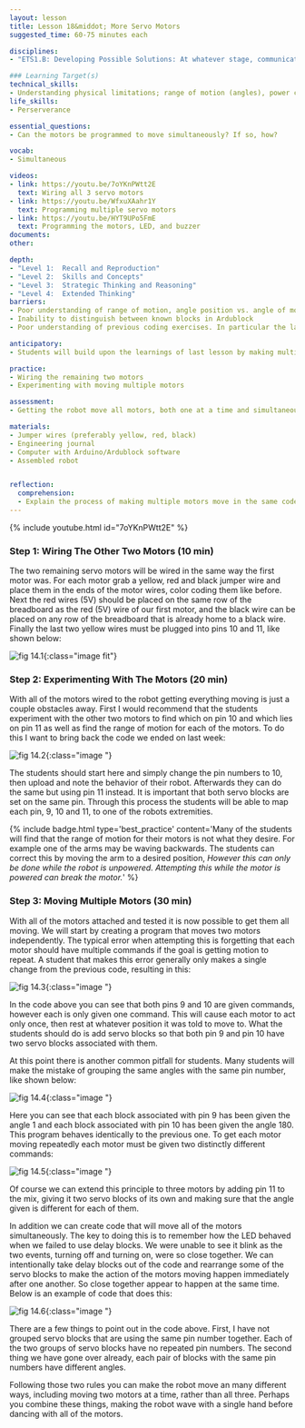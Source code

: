 ```yaml
---
layout: lesson
title: Lesson 18&middot; More Servo Motors
suggested_time: 60-75 minutes each

disciplines: 
- "ETS1.B: Developing Possible Solutions: At whatever stage, communicating with peers about proposed solutions is an important part of the design process, and shared ideas can lead to improved designs. (3-5-ETS1-2)"

### Learning Target(s)
technical_skills:
- Understanding physical limitations; range of motion (angles), power consumption.
life_skills:
- Perserverance

essential_questions:
- Can the motors be programmed to move simultaneously? If so, how? 

vocab:
- Simultaneous

videos:
- link: https://youtu.be/7oYKnPWtt2E
  text: Wiring all 3 servo motors
- link: https://youtu.be/WfxuXAahr1Y
  text: Programming multiple servo motors
- link: https://youtu.be/HYT9UPo5FmE
  text: Programming the motors, LED, and buzzer
documents:
other:

depth:
- "Level 1:  Recall and Reproduction"
- "Level 2:  Skills and Concepts"
- "Level 3:  Strategic Thinking and Reasoning"
- "Level 4:  Extended Thinking"
barriers: 
- Poor understanding of range of motion, angle position vs. angle of motion
- Inability to distinguish between known blocks in Ardublock
- Poor understanding of previous coding exercises. In particular the last lesson.

anticipatory:
- Students will build upon the learnings of last lesson by making multiple motors move within a single program.

practice:
- Wiring the remaining two motors
- Experimenting with moving multiple motors

assessment:
- Getting the robot move all motors, both one at a time and simultaneously

materials:
- Jumper wires (preferably yellow, red, black)
- Engineering journal
- Computer with Arduino/Ardublock software
- Assembled robot


reflection:
  comprehension: 
  - Explain the process of making multiple motors move in the same code. What are some common mistakes that must be avoided?
---
```

{% include youtube.html id="7oYKnPWtt2E" %}

### Step 1:  Wiring The Other Two Motors (10 min)
The two remaining servo motors will be wired in the same way the first motor was. For each motor grab a yellow, red and black jumper wire and place them in the ends of the motor wires, color coding them like before. Next the red wires (5V) should be placed on the same row of the breadboard as the red (5V) wire of our first motor, and the black wire can be placed on any row of the breadboard that is already home to a black wire. Finally the last two yellow wires must be plugged into pins 10 and 11,  like shown below:

![fig 14.1](fig-14_1.png){:class="image fit"}

### Step 2: Experimenting With The Motors (20 min)
With all of the motors wired to the robot getting everything moving is just a couple obstacles away. First I would recommend that the students experiment with the other two motors to find which on pin 10 and which lies on pin 11 as well as find the range of motion for each of the motors. To do this I want to bring back the code we ended on last week:

![fig 14.2](fig-14_2.png){:class="image "}

The students should start here and simply change the pin numbers to 10, then upload and note the behavior of their robot. Afterwards they can do the same but using pin 11 instead. It is important that both servo blocks are set on the same pin. Through this process the students will be able to map each pin, 9, 10 and 11, to one of the robots extremities. 

{% include badge.html type='best_practice' content='Many of the students will find that the range of motion for their motors is not what they desire. For example one of the arms may be waving backwards. The students can correct this by moving the arm to a desired position, <em>However this can only be done while the robot is unpowered. Attempting this while the motor is powered can break the motor.</em>' %}

### Step 3: Moving Multiple Motors (30 min)
With all of the motors attached and tested it is now possible to get them all moving. We will start by creating a program that moves two motors independently. The typical error when attempting this is forgetting that each motor should have multiple commands if the goal is getting motion to repeat. A student that makes this error generally only makes a single change from the previous code, resulting in this:

![fig 14.3](fig-14_3.png){:class="image "}

In the code above you can see that both pins 9 and 10 are given commands, however each is only given one command. This will cause each motor to act only once, then rest at whatever position it was told to move to. What the students should do is add servo blocks so that both pin 9 and pin 10 have two servo blocks associated with them.

At this point there is another common pitfall for students. Many students will make the mistake of grouping the same angles with the same pin number, like shown below:

![fig 14.4](fig-14_4.png){:class="image "}

Here you can see that each block associated with pin 9 has been given the angle 1 and each block associated with pin 10 has been given the angle 180. This program behaves identically to the previous one. To get each motor moving repeatedly each motor must be given two distinctly different commands:

![fig 14.5](fig-14_5.png){:class="image "}

Of course we can extend this principle to three motors by adding pin 11 to the mix, giving it two servo blocks of its own and making sure that the angle given is different for each of them.

In addition we can create code that will move all of the motors simultaneously. The key to doing this is to remember how the LED behaved when we failed to use delay blocks. We were unable to see it blink as the two events, turning off and turning on, were so close together. We can intentionally take delay blocks out of the code and rearrange some of the servo blocks to make the action of the motors moving happen immediately after one another. So close together appear to happen at the same time. Below is an example of code that does this:
  
![fig 14.6](fig-14_6.png){:class="image "}

There are a few things to point out in the code above. First, I have not grouped servo blocks that are using the same pin number together. Each of the two groups of servo blocks have no repeated pin numbers. The second thing we have gone over already, each pair of blocks with the same pin numbers have different angles.

Following those two rules you can make the robot move an many different ways, including moving two motors at a time, rather than all three. Perhaps you combine these things, making the robot wave with a single hand before dancing with all of the motors.
